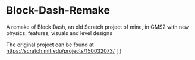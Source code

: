 # Block-Dash-Remake
A remake of Block Dash, an old Scratch project of mine, in GMS2 with new physics, features, visuals and level designs

The original project can be found at https://scratch.mit.edu/projects/150032073/ [ ]
